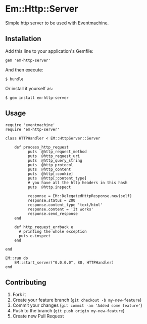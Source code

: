# Em::Http::Server

Simple http server to be used with Eventmachine.

## Installation

Add this line to your application's Gemfile:

    gem 'em-http-server'

And then execute:

    $ bundle

Or install it yourself as:

    $ gem install em-http-server

## Usage

    require 'eventmachine'
    require 'em-http-server'

    class HTTPHandler < EM::HttpServer::Server

        def process_http_request
              puts  @http_request_method
              puts  @http_request_uri
              puts  @http_query_string
              puts  @http_protocol
              puts  @http_content
              puts  @http[:cookie]
              puts  @http[:content_type]
              # you have all the http headers in this hash
              puts  @http.inspect

              response = EM::DelegatedHttpResponse.new(self)
              response.status = 200
              response.content_type 'text/html'
              response.content = 'It works'
              response.send_response
        end

        def http_request_errback e
          # printing the whole exception
          puts e.inspect
        end

    end

    EM::run do
        EM::start_server("0.0.0.0", 80, HTTPHandler)
    end

## Contributing

1. Fork it
2. Create your feature branch (`git checkout -b my-new-feature`)
3. Commit your changes (`git commit -am 'Added some feature'`)
4. Push to the branch (`git push origin my-new-feature`)
5. Create new Pull Request
